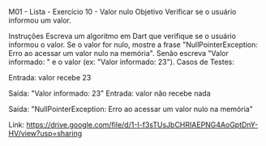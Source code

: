 M01 - Lista - Exercício 10 - Valor nulo
Objetivo
Verificar se o usuário informou um valor.

Instruções
Escreva um algoritmo em Dart que verifique se o usuário informou o valor.
Se o valor for nulo, mostre a frase "NullPointerException: Erro ao acessar um valor nulo na memória".
Senão escreva "Valor informado: " e o valor (ex: "Valor informado: 23").
Casos de Testes:

Entrada:
  valor recebe 23

Saída:
  "Valor informado: 23"
Entrada:
  valor não recebe nada

Saída:
  "NullPointerException: Erro ao acessar um valor nulo na memória"

Link: https://drive.google.com/file/d/1-I-f3sTUsJbCHRIAEPNG4AoGptDnY-HV/view?usp=sharing